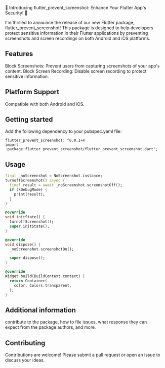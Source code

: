 <!--
This README describes the package. If you publish this package to pub.dev,
this README's contents appear on the landing page for your package.

For information about how to write a good package README, see the guide for
[writing package pages](https://dart.dev/guides/libraries/writing-package-pages).

For general information about developing packages, see the Dart guide for
[creating packages](https://dart.dev/guides/libraries/create-library-packages)
and the Flutter guide for
[developing packages and plugins](https://flutter.dev/developing-packages).
-->

🚀 Introducing flutter_prevent_screenshot: Enhance Your Flutter App's Security! 📱

I'm thrilled to announce the release of our new Flutter package, flutter_prevent_screenshot! This package is designed to help developers protect sensitive information in their Flutter applications by preventing screenshots and screen recordings on both Android and iOS platforms.
## Features
Block Screenshots: Prevent users from capturing screenshots of your app's content.
Block Screen Recording: Disable screen recording to protect sensitive information.

## Platform Support
Compatible with both Android and iOS.

## Getting started

Add the following dependency to your pubspec.yaml file:

```flutter
flutter_prevent_screenshot: ^0.0.1+4
import 'package:flutter_prevent_screenshot/flutter_prevent_screenshot.dart';
```

## Usage

```dart
final _noScreenshot = NoScreenshot.instance;
turnoffScreenshot() async {
  final result = await _noScreenshot.screenshotOff();
  if (kDebugMode) {
    print(result);
  }
}

@override
void initState() {
  turnoffScreenshot();
  super.initState();
}

@override
void dispose() {
  _noScreenshot.screenshotOn();

  super.dispose();
}

@override
Widget build(BuildContext context) {
  return Container(
    color: Colors.transparent,
  );
}
```

## Additional information

contribute to the package, how to file issues, what response they can expect
from the package authors, and more.

## Contributing
Contributions are welcome! Please submit a pull request or open an issue to discuss your ideas.
